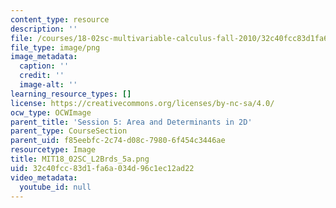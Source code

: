 ```yaml
---
content_type: resource
description: ''
file: /courses/18-02sc-multivariable-calculus-fall-2010/32c40fcc83d1fa6a034d96c1ec12ad22_MIT18_02SC_L2Brds_5a.png
file_type: image/png
image_metadata:
  caption: ''
  credit: ''
  image-alt: ''
learning_resource_types: []
license: https://creativecommons.org/licenses/by-nc-sa/4.0/
ocw_type: OCWImage
parent_title: 'Session 5: Area and Determinants in 2D'
parent_type: CourseSection
parent_uid: f85eebfc-2c74-d08c-7980-6f454c3446ae
resourcetype: Image
title: MIT18_02SC_L2Brds_5a.png
uid: 32c40fcc-83d1-fa6a-034d-96c1ec12ad22
video_metadata:
  youtube_id: null
---
```

